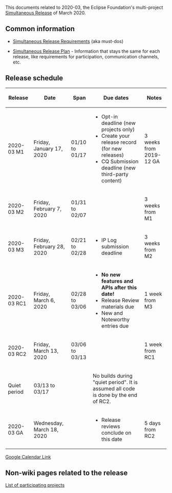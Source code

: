 This documents related to 2020-03, the Eclipse Foundation's
multi-project [Simultaneous Release](../Simultaneous_Release.md) of
March 2020.

## Common information

-   [Simultaneous Release
    Requirements](Simultaneous_Release_Requirements.md)
    (aka must-dos)

<!-- -->

-   [Simultaneous Release
    Plan](Simultaneous_Release_Plan.md) - Information
    that stays the same for each release, like requirements for
    participation, communication channels, etc.

## Release schedule

<table>
<thead>
<tr class="header">
<th><p>Release</p></th>
<th><p>Date</p></th>
<th><p>Span</p></th>
<th><p>Due dates</p></th>
<th><p>Notes</p></th>
</tr>
</thead>
<tbody>
<tr class="odd">
<td><p>2020-03 M1</p></td>
<td><p>Friday, January 17, 2020</p></td>
<td><p>01/10 to 01/17</p></td>
<td><ul>
<li>Opt-in deadline (new projects only)</li>
<li>Create your release record (for new releases)</li>
<li>CQ Submission deadline (new third-party content)</li>
</ul></td>
<td><p>3 weeks from 2019-12 GA</p></td>
</tr>
<tr class="even">
<td><p>2020-03 M2</p></td>
<td><p>Friday, February 7, 2020</p></td>
<td><p>01/31 to 02/07</p></td>
<td></td>
<td><p>3 weeks from M1</p></td>
</tr>
<tr class="odd">
<td><p>2020-03 M3</p></td>
<td><p>Friday, February 28, 2020</p></td>
<td><p>02/21 to 02/28</p></td>
<td><ul>
<li>IP Log submission deadline</li>
</ul></td>
<td><p>3 weeks from M2</p></td>
</tr>
<tr class="even">
<td><p>2020-03 RC1</p></td>
<td><p>Friday, March 6, 2020</p></td>
<td><p>02/28 to 03/06</p></td>
<td><ul>
<li><strong>No new features and APIs after this date!</strong></li>
<li>Release Review materials due</li>
<li>New and Noteworthy entries due</li>
</ul></td>
<td><p>1 week from M3</p></td>
</tr>
<tr class="odd">
<td><p>2020-03 RC2</p></td>
<td><p>Friday, March 13, 2020</p></td>
<td><p>03/06 to 03/13</p></td>
<td></td>
<td><p>1 week from RC1</p></td>
</tr>
<tr class="even">
<td><p>Quiet period</p></td>
<td><p>03/13 to 03/17</p></td>
<td></td>
<td><p>No builds during "quiet period". It is assumed all code is done
by the end of RC2.</p></td>
<td></td>
</tr>
<tr class="odd">
<td><p>2020-03 GA</p></td>
<td><p>Wednesday, March 18, 2020</p></td>
<td></td>
<td><ul>
<li>Release reviews conclude on this date</li>
</ul></td>
<td><p>5 days from RC2</p></td>
</tr>
</tbody>
</table>

<!-- googlecalendar width="600" height="400" title="Planning Council Calendar">gchs7nm4nvpm837469ddj9tjlk@group.calendar.google.com&dates=20200301%2F20200331</googlecalendar -->
[Google Calendar Link](https://calendar.google.com/calendar/embed?src=gchs7nm4nvpm837469ddj9tjlk@group.calendar.google.com&dates=20200301%2F20200331&hl=en&mode=AGENDA)

## Non-wiki pages related to the release

[List of participating
projects](https://projects.eclipse.org/releases/2020-03)

